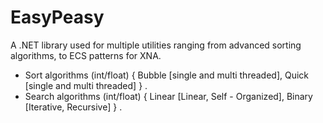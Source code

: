 # EasyPeasy
A .NET library used for multiple utilities ranging from advanced sorting algorithms, to ECS patterns for XNA.

- Sort algorithms (int/float) 
{
    Bubble [single and multi threaded],
    Quick [single and multi threaded]
}
.
- Search algorithms (int/float) 
{
    Linear [Linear, Self - Organized],
    Binary [Iterative, Recursive]
}
.


